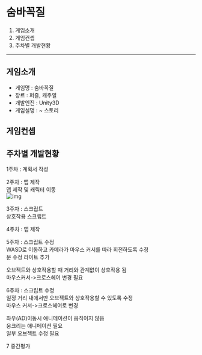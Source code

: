 # 숨바꼭질

1. 게임소개
2. 게임컨셉
3. 주차별 개발현황

---

## 게임소개

 - 게임명 : 숨바꼭질
 - 장르 : 퍼즐, 캐주얼
 - 개발엔진 : Unity3D
 - 게임설명 : ~
스토리

## 게임컨셉

## 주차별 개발현황   

1주차 : 계획서 작성   

2주차 : 맵 제작   
맵 제작 및 캐릭터 이동   
![img](./imgs/화면_캡처_2022-04-25_035018.png)

3주차 : 스크립트   
상호작용 스크립트

4주차 : 맵 제작   


5주차 : 스크립트 수정   
WASD로 이동하고 카메라가 마우스 커서를 따라 회전하도록 수정   
문 수정
라이트 추가

오브젝트와 상호작용할 때 거리와 관계없이 상호작용 됨   
마우스커서->크로스헤어 변경 필요   

6주차 : 스크립트 수정   
일정 거리 내에서만 오브젝트와 상호작용할 수 있도록 수정   
마우스 커서->크로스헤어로 변경
   
좌우(AD)이동시 애니메이션이 움직이지 않음   
웅크리는 애니메이션 필요   
일부 오브젝트 수정 필요   

7 중간평가

